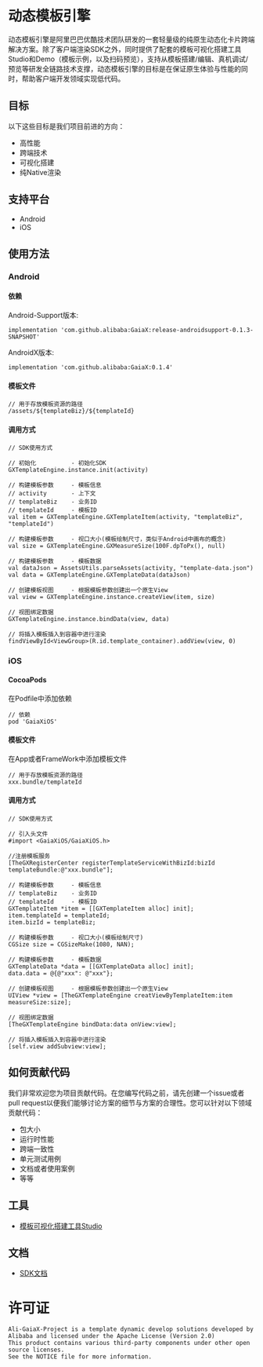 # 动态模板引擎

动态模板引擎是阿里巴巴优酷技术团队研发的一套轻量级的纯原生动态化卡片跨端解决方案。除了客户端渲染SDK之外，同时提供了配套的模板可视化搭建工具Studio和Demo（模板示例，以及扫码预览），支持从模板搭建/编辑、真机调试/预览等研发全链路技术支撑，动态模板引擎的目标是在保证原生体验与性能的同时，帮助客户端开发领域实现低代码。

## 目标

以下这些目标是我们项目前进的方向：

- 高性能
- 跨端技术
- 可视化搭建
- 纯Native渲染

## 支持平台

- Android
- iOS

## 使用方法

### Android

#### 依赖 

Android-Support版本:
```
implementation 'com.github.alibaba:GaiaX:release-androidsupport-0.1.3-SNAPSHOT'
```

AndroidX版本:
```
implementation 'com.github.alibaba:GaiaX:0.1.4'
```

#### 模板文件
```
// 用于存放模板资源的路径
/assets/${templateBiz}/${templateId}
```

#### 调用方式
```
// SDK使用方式

// 初始化          - 初始化SDK
GXTemplateEngine.instance.init(activity)

// 构建模板参数     - 模板信息
// activity       - 上下文
// templateBiz    - 业务ID
// templateId     - 模板ID
val item = GXTemplateEngine.GXTemplateItem(activity, "templateBiz", "templateId")

// 构建模板参数     - 视口大小(模板绘制尺寸，类似于Android中画布的概念)
val size = GXTemplateEngine.GXMeasureSize(100F.dpToPx(), null)

// 构建模板参数     - 模板数据
val dataJson = AssetsUtils.parseAssets(activity, "template-data.json")
val data = GXTemplateEngine.GXTemplateData(dataJson)

// 创建模板视图     - 根据模板参数创建出一个原生View
val view = GXTemplateEngine.instance.createView(item, size)

// 视图绑定数据
GXTemplateEngine.instance.bindData(view, data)

// 将插入模板插入到容器中进行渲染
findViewById<ViewGroup>(R.id.template_container).addView(view, 0)
```

### iOS

#### CocoaPods
在Podfile中添加依赖
```
// 依赖
pod 'GaiaXiOS'
```

#### 模板文件
在App或者FrameWork中添加模板文件
```
// 用于存放模板资源的路径
xxx.bundle/templateId
```

#### 调用方式
```
// SDK使用方式

// 引入头文件
#import <GaiaXiOS/GaiaXiOS.h>

//注册模板服务
[TheGXRegisterCenter registerTemplateServiceWithBizId:bizId templateBundle:@"xxx.bundle"];

// 构建模板参数     - 模板信息
// templateBiz    - 业务ID
// templateId     - 模板ID
GXTemplateItem *item = [[GXTemplateItem alloc] init];
item.templateId = templateId;
item.bizId = templateBiz;

// 构建模板参数     - 视口大小(模板绘制尺寸)
CGSize size = CGSizeMake(1080, NAN);

// 构建模板参数     - 模板数据
GXTemplateData *data = [[GXTemplateData alloc] init];
data.data = @{@"xxx": @"xxx"};

// 创建模板视图     - 根据模板参数创建出一个原生View
UIView *view = [TheGXTemplateEngine creatViewByTemplateItem:item measureSize:size];

// 视图绑定数据
[TheGXTemplateEngine bindData:data onView:view];

// 将插入模板插入到容器中进行渲染
[self.view addSubview:view];
```

## 如何贡献代码

我们非常欢迎您为项目贡献代码。在您编写代码之前，请先创建一个issue或者pull request以便我们能够讨论方案的细节与方案的合理性。您可以针对以下领域贡献代码：

- 包大小
- 运行时性能
- 跨端一致性
- 单元测试用例
- 文档或者使用案例
- 等等

## 工具

- [模板可视化搭建工具Studio](https://dl-oss-wanju.youku.com/gaia-opensource/gaia-studio/mac/Gaia%20Studio-0.1.8.dmg)

## 文档

- [SDK文档](https://www.yuque.com/biezhihua/gaiax)

# 许可证
```
Ali-GaiaX-Project is a template dynamic develop solutions developed by Alibaba and licensed under the Apache License (Version 2.0)
This product contains various third-party components under other open source licenses. 
See the NOTICE file for more information.
```
